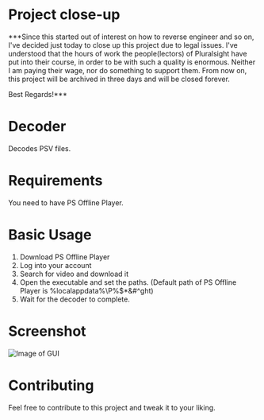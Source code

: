 # Project close-up
***Since this started out of interest on how to reverse engineer and so on, I've decided just today to close up this project due to legal issues. I've understood that the hours of work the people(lectors) of Pluralsight have put into their course, in order to be with such a quality is enormous. Neither I am paying their wage, nor do something to support them. From now on, this project will be archived in three days and will be closed forever. 

Best Regards!***

# Decoder
Decodes PSV files.

# Requirements
You need to have PS Offline Player.

# Basic Usage
1. Download PS Offline Player
2. Log into your account
3. Search for video and download it
4. Open the executable and set the paths. (Default path of PS Offline Player is %localappdata%\P%$*&#^ght)
5. Wait for the decoder to complete.


# Screenshot
![Image of GUI](https://i.imgur.com/oUhzkF3.png)

# Contributing
Feel free to contribute to this project and tweak it to your liking.
